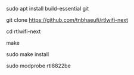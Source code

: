 sudo apt install build-essential git

git clone https://github.com/tnbhaeufi/rtlwifi-next

cd rtlwifi-next

make

sudo make install

sudo modprobe rtl8822be
